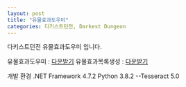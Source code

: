 ```yaml
---
layout: post
title: "유물효과도우미"
categories: 다키스트던전, Darkest Dungeon
---
```



다키스트던전 유물효과도우미 입니다.

유물효과도우미   : [다운받기][download]
유물효과목록생성 : [다운받기][download2]


개발 환경
.NET Framework 4.7.2
Python 3.8.2
--Tesseract 5.0


[download]: https://github.com/leipelt/DarkestDungeonHelper/releases/download/%ED%85%8C%EC%8A%A4%ED%8A%B8/CurioHelper.zip
[download2]: https://github.com/leipelt/DarkestDungeonHelper/releases/download/%ED%85%8C%EC%8A%A4%ED%8A%B8/GetCurioList.exe